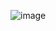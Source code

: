 ![image](https://github.com/anafabi1984/meurepositorio/assets/138622444/6840ef38-9a77-4a9a-85e1-d983b8ddb86a)
